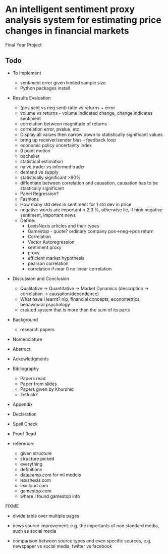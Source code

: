 # An intelligent sentiment proxy analysis system for estimating price changes in financial markets

Final Year Project

## Todo

- To Implement
  - sentiment error given limited sample size
  - Python packages install
  
- Results Evaluation
  - (pos sent vs neg sent) ratio vs returns + error
  - volume vs returns - volume indicated change, change indicates sentiment
  - correlation between magnitude of returns
  - correlation error, pvalue, etc.
  - Display all values then narrow down to statistically significant values
  - bring up receiver/sender bias - feedback loop
  - economic policy uncertainty index
  - 0 point motion
  - bachelier
  - statistical estimation
  - naive trader vs informed trader
  - demand vs supply
  - statistically significant >90%
  - diffentiate between correlation and causation, causation has to be stastically significant
  - Panel Regression?
  - Fashions
  - How many std devs in sentiment for 1 std dev in price
  - negative words are important < 2,3 %, otherwise lie, if high negative sentiment, important news
  - Define:
    - LexisNexis articles and their types
    - Gamestop - quote? ordinary company pos->neg->pos return
    - Correlation
    - Vector Autoregression
    - sentiment proxy
    - proxy
    - efficient market hypothesis
    - pearson correlation
    - correlation if near 0 no linear correlation
- Discussion and Conclusion
  - Qualitative -> Quantitative -> Market Dynamics (description -> correlation -> causation/dependence)
  - What have I learnt? nlp, financial concepts, econometrics, behavioural psychology
  - created system that is more than the sum of its parts
- Background
  - research papers
- Nomenclature
- Abstract
- Ackowledgments
- Bibliography
  - Papers read
  - Paper from slides
  - Papers given by Khurshid
  - Tetlock?
- Appendix
- Declaration
- Spell Check
- Proof Read

- reference:
  - given structure
  - structure picked
  - everything
  - definitions
  - datacamp.com for ml models
  - lexisnexis.com
  - iexcloud.com
  - gamestop.com
  - where I found gamestop info

FIXME
- divide table over multiple pages

- news source improvement: e.g. the importants of non standard media, such as social media
- comparison between source types and even specific sources, e.g. newspaper vs social media, twitter vs facebook